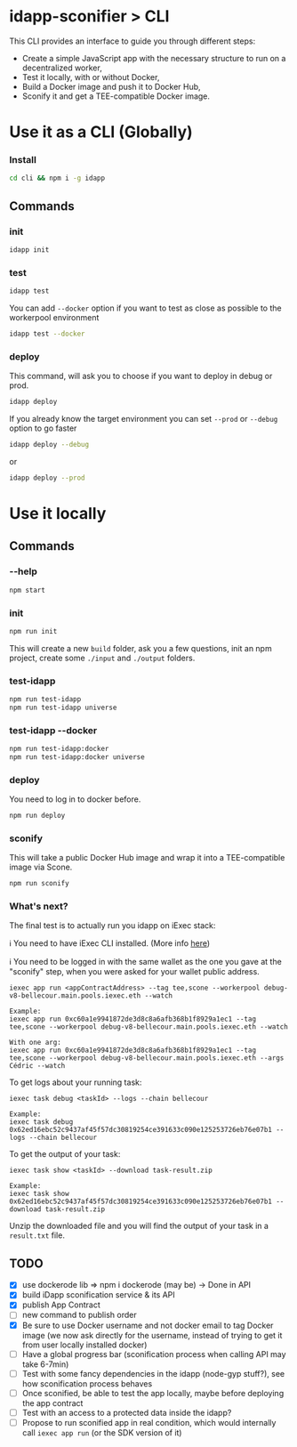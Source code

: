 # idapp-sconifier > CLI

This CLI provides an interface to guide you through different steps:
 - Create a simple JavaScript app with the necessary structure to run on a decentralized worker,
 - Test it locally, with or without Docker,
 - Build a Docker image and push it to Docker Hub,
 - Sconify it and get a TEE-compatible Docker image.

# Use it as a CLI (Globally)

### Install

```bash
cd cli && npm i -g idapp
```

## Commands

### init

```bash
idapp init
```

### test

```bash
idapp test
```

You can add `--docker` option if you want to test as close as possible to the
workerpool environment

```bash
idapp test --docker
```

### deploy

This command, will ask you to choose if you want to deploy in debug or prod.

```bash
idapp deploy
```

If you already know the target environment you can set `--prod` or `--debug`
option to go faster

```bash
idapp deploy --debug
```

or

```bash
idapp deploy --prod
```

# Use it locally

## Commands

### --help

```bash
npm start
```

### init

```bash
npm run init
```

This will create a new `build` folder, ask you a few questions, init an npm
project, create some `./input` and `./output` folders.

### test-idapp

```bash
npm run test-idapp
npm run test-idapp universe
```

### test-idapp --docker

```bash
npm run test-idapp:docker
npm run test-idapp:docker universe
```

### deploy

You need to log in to docker before.

```bash
npm run deploy
```

### sconify

This will take a public Docker Hub image and wrap it into a TEE-compatible image via Scone.

```bash
npm run sconify
```

### What's next?

The final test is to actually run you idapp on iExec stack:

ℹ️ You need to have iExec CLI installed. (More info [here](https://protocol.docs.iex.ec/for-developers/quick-start-for-developers#install-the-iexec-sdk))

ℹ️ You need to be logged in with the same wallet as the one you gave at the "sconify" step, when you were asked for your wallet public address.

```
iexec app run <appContractAddress> --tag tee,scone --workerpool debug-v8-bellecour.main.pools.iexec.eth --watch

Example:
iexec app run 0xc60a1e9941872de3d8c8a6afb368b1f8929a1ec1 --tag tee,scone --workerpool debug-v8-bellecour.main.pools.iexec.eth --watch

With one arg:
iexec app run 0xc60a1e9941872de3d8c8a6afb368b1f8929a1ec1 --tag tee,scone --workerpool debug-v8-bellecour.main.pools.iexec.eth --args Cédric --watch
```

To get logs about your running task:

```
iexec task debug <taskId> --logs --chain bellecour

Example:
iexec task debug 0x62ed16ebc52c9437af45f57dc30819254ce391633c090e125253726eb76e07b1 --logs --chain bellecour
```

To get the output of your task:

```
iexec task show <taskId> --download task-result.zip

Example:
iexec task show 0x62ed16ebc52c9437af45f57dc30819254ce391633c090e125253726eb76e07b1 --download task-result.zip
```

Unzip the downloaded file and you will find the output of your task in a `result.txt` file.

## TODO

- [X] use dockerode lib => npm i dockerode (may be) -> Done in API
- [X] build iDapp sconification service & its API
- [X] publish App Contract
- [ ] new command to publish order
- [X] Be sure to use Docker username and not docker email to tag Docker image (we now ask directly for the username, instead of trying to get it from user locally installed docker)
- [ ] Have a global progress bar (sconification process when calling API may take 6-7min)
- [ ] Test with some fancy dependencies in the idapp (node-gyp stuff?), see how sconification process behaves
- [ ] Once sconified, be able to test the app locally, maybe before deploying the app contract
- [ ] Test with an access to a protected data inside the idapp?
- [ ] Propose to run sconified app in real condition, which would internally call `iexec app run` (or the SDK version of it)
